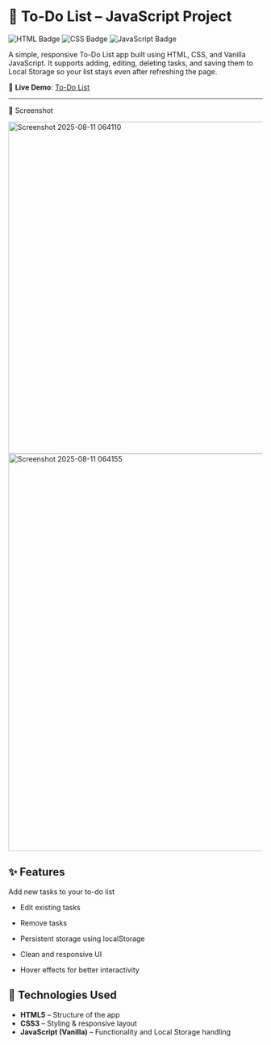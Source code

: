 # 📝 To-Do List – JavaScript Project

![HTML Badge](https://img.shields.io/badge/HTML5-E34F26?logo=html5&logoColor=white)
![CSS Badge](https://img.shields.io/badge/CSS3-1572B6?logo=css3&logoColor=white)
![JavaScript Badge](https://img.shields.io/badge/JavaScript-F7DF1E?logo=javascript&logoColor=black)

A simple, responsive To-Do List app built using HTML, CSS, and Vanilla JavaScript.
It supports adding, editing, deleting tasks, and saving them to Local Storage so your list stays even after refreshing the page.

🔗 **Live Demo**: [To-Do List](https://to-do-list-mk-01.netlify.app/)

---

📸 Screenshot

<img width="1113" height="658" alt="Screenshot 2025-08-11 064110" src="https://github.com/user-attachments/assets/39c3e660-0865-4706-86ee-b6e3bc5a9cba" />

<img width="1377" height="788" alt="Screenshot 2025-08-11 064155" src="https://github.com/user-attachments/assets/17c8bfb2-8709-48f5-84f4-a847c59f5152" />



## ✨ Features
Add new tasks to your to-do list

- Edit existing tasks

- Remove tasks

- Persistent storage using localStorage

- Clean and responsive UI

-  Hover effects for better interactivity

## 📂 Technologies Used
- **HTML5** – Structure of the app
- **CSS3** – Styling & responsive layout
- **JavaScript (Vanilla)** – Functionality and Local Storage handling
